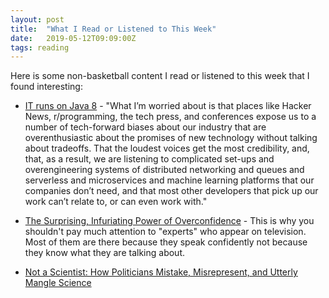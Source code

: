 ```yaml
---
layout: post
title:  "What I Read or Listened to This Week"
date:   2019-05-12T09:09:00Z
tags: reading
---
```

Here is some non-basketball content I read or listened to this week that I found interesting:


* [IT runs on Java 8](https://veekaybee.github.io/2019/05/10/java8/) - "What I’m worried about is that places like Hacker News, r/programming, the tech press, and conferences expose us to a number of tech-forward biases about our industry that are overenthusiastic about the promises of new technology without talking about tradeoffs. That the loudest voices get the most credibility, and, that, as a result, we are listening to complicated set-ups and overengineering systems of distributed networking and queues and serverless and microservices and machine learning platforms that our companies don’t need, and that most other developers that pick up our work can’t relate to, or can even work with."

* [The Surprising, Infuriating Power of Overconfidence](https://www.psychologytoday.com/us/blog/neuronarrative/201410/the-surprising-infuriating-power-overconfidence) - This is why you shouldn't pay much attention to "experts" who appear on television. Most of them are there because they speak confidently not because they know what they are talking about.

* [Not a Scientist: How Politicians Mistake, Misrepresent, and Utterly Mangle Science](https://www.amazon.com/Not-Scientist-Politicians-Mistake-Misrepresent/dp/039335332X/)
